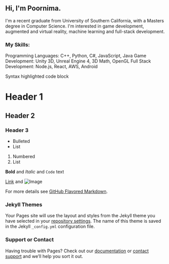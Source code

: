 ## Hi, I'm Poornima.

I'm a recent graduate from University of Southern California, with a Masters degree in Computer Science. I'm interested in game development, augmented and virtual reality, machine learning and full-stack development. 

### My Skills:

Programming Languages: C++, Python, C#, JavaScript, Java
Game Development: Unity 3D, Unreal Engine 4, 3D Math, OpenGL
Full Stack Development: Node.js, React, AWS, Android

Syntax highlighted code block

# Header 1
## Header 2
### Header 3

- Bulleted
- List

1. Numbered
2. List

**Bold** and _Italic_ and `Code` text

[Link](url) and ![Image](src)

For more details see [GitHub Flavored Markdown](https://guides.github.com/features/mastering-markdown/).

### Jekyll Themes

Your Pages site will use the layout and styles from the Jekyll theme you have selected in your [repository settings](https://github.com/MaroonPi/Portfolio/settings). The name of this theme is saved in the Jekyll `_config.yml` configuration file.

### Support or Contact

Having trouble with Pages? Check out our [documentation](https://help.github.com/categories/github-pages-basics/) or [contact support](https://github.com/contact) and we’ll help you sort it out.
